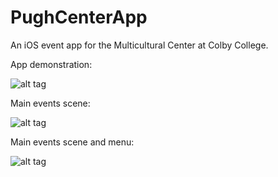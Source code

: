 # PughCenterApp
An iOS event app for the Multicultural Center at Colby College.

App demonstration:

![alt tag](https://raw.githubusercontent.com/ivdekov/PughCenterApp/master/events.png)

Main events scene:

![alt tag](https://raw.githubusercontent.com/ivdekov/PughCenterApp/master/events.png)

Main events scene and menu:

![alt tag](https://raw.githubusercontent.com/ivdekov/PughCenterApp/master/menu.png)
